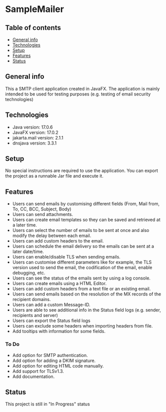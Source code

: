 # SampleMailer

## Table of contents
* [General info](#general-info)
* [Technologies](#technologies)
* [Setup](#setup)
* [Features](#features)
* [Status](#status)

## General info
This a SMTP client application created in JavaFX. The application is mainly intended to be used for testing purposes (e.g. testing of email security technologies)

## Technologies
* Java version: 17.0.6
* JavaFX version: 17.0.2
* jakarta.mail version: 2.1.1
* dnsjava version: 3.3.1

## Setup
No special instructions are required to use the application. You can export the project as a runnable Jar file and execute it.

## Features
* Users can send emails by customising different fields (From, Mail from, To, CC, BCC, Subject, Body)
* Users can send attachments.
* Users can create email templates so they can be saved and retrieved at a later time.
* Users can select the number of emails to be sent at once and also modify the delay between each email.
* Users can add custom headers to the email.
* Users can schedule the email delivery so the emails can be sent at a later date/time.
* Users can enable/disable TLS when sending emails.
* Users can customise different parameters like for example, the TLS version used to send the email, the codification of the email, enable debugging, etc.
* Users can see the status of the emails sent by using a log console.
* Users can create emails using a HTML Editor.
* Users can add custom headers from a text file or an existing email.
* Users can send emails based on the resolution of the MX records of the recipient domains.
* Users can add a custom Message-ID.
* Users are able to see additional info in the Status field logs (e.g. sender, recipients and server)
* Users can export the Status field logs
* Users can exclude some headers when importing headers from file.
* Add tooltips with information for some fields.

### To Do

* Add option for SMTP authentication.
* Add option for adding a DKIM signature.
* Add option for editing HTML code manually.
* Add support for TLSv1.3.
* Add documentation.

## Status
This project is still in "In Progress" status